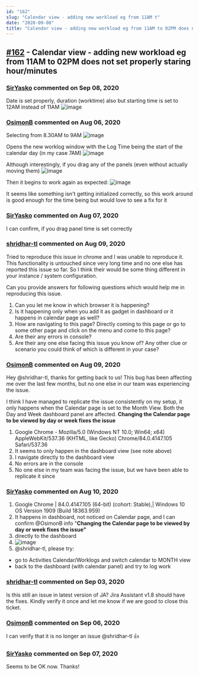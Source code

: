 ```yaml
---
id: "162"
slug: "Calendar view - adding new workload eg from 11AM t"
date: "2020-09-08"
title: "Calendar view - adding new workload eg from 11AM to 02PM does not set properly staring hour/minutes"
---
```



## [#162](https://github.com/shridhar-tl/jira-assistant/issues/162) - Calendar view - adding new workload eg from 11AM to 02PM does not set properly staring hour/minutes

### [SirYasko](https://github.com/SirYasko) commented on Sep 08, 2020

Date is set properly, duration (worktime) also but starting time is set to 12AM instead of 11AM
![image](https://user-images.githubusercontent.com/66648865/89016672-66c43800-d319-11ea-9c36-056784d8f03c.png)


### [OsimonB](https://github.com/OsimonB) commented on Aug 06, 2020

Selecting from 8.30AM to 9AM
![image](https://user-images.githubusercontent.com/1261461/89579548-12283c00-d888-11ea-8486-896a11921d86.png)

Opens the new worklog window with the Log Time being the start of the calendar day (in my case 7AM)
![image](https://user-images.githubusercontent.com/1261461/89579657-48fe5200-d888-11ea-89ad-96fc95c5f62a.png)

Although interestingly, if you drag any of the panels (even without actually moving them)
![image](https://user-images.githubusercontent.com/1261461/89579748-69c6a780-d888-11ea-881d-b744638897c2.png)

Then it begins to work again as expected:
![image](https://user-images.githubusercontent.com/1261461/89579821-882ca300-d888-11ea-9426-173951fb98b9.png)

It seems like something isn't getting initialized correctly, so this work around is good enough for the time being but would love to see a fix for it

### [SirYasko](https://github.com/SirYasko) commented on Aug 07, 2020

I can confirm, if you drag panel time is set correctly

### [shridhar-tl](https://github.com/shridhar-tl) commented on Aug 09, 2020

Tried to reproduce this issue in chrome and I was unable to reproduce it. This functionality is untouched since very long time and no one else has reported this issue so far. So I think their would be some thing different in your instance / system configuration.

Can you provide answers for following questions which would help me in reproducing this issue.

1. Can you let me know in which browser it is happening?
2. Is it happening only when you add it as gadget in dashboard or it happens in calendar page as well?
3. How are navigating to this page? Directly coming to this page or go to some other page and click on the menu and come to this page?
4. Are their any errors in console?
5. Are their any one else facing this issue you know of? Any other clue or scenario you could think of which is different in your case?

### [OsimonB](https://github.com/OsimonB) commented on Aug 09, 2020

Hey @shridhar-tl, thanks for getting back to us! This bug has been affecting me over the last few months, but no one else in our team was experiencing the issue.

I think I have managed to replicate the issue consistently on my setup, it only happens when the Calendar page is set to the Month View. Both the Day and Week dashboard panel are affected. **Changing the Calendar page to be viewed by day or week fixes the issue**

1. Google Chrome - Mozilla/5.0 (Windows NT 10.0; Win64; x64) AppleWebKit/537.36 (KHTML, like Gecko) Chrome/84.0.4147.105 Safari/537.36
2. It seems to only happen in the dashboard view (see note above)
3. I navigate directly to the dashboard view
4. No errors are in the console
5. No one else in my team was facing the issue, but we have been able to replicate it since

### [SirYasko](https://github.com/SirYasko) commented on Aug 10, 2020


1. Google Chrome | 84.0.4147.105 (64-bit) (cohort: Stable),| Windows 10 OS Version 1909 (Build 18363.959)
2. It happens in dashboard, not noticed on Calendar page, and I can confirm @OsimonB info "**Changing the Calendar page to be viewed by day or week fixes the issue"**
3. directly to the dashboard
4. ![image](https://user-images.githubusercontent.com/66648865/89760789-5ff1ae00-daed-11ea-889c-6a856d77c740.png)
5. @shridhar-tl, please try:
- go to Activities Calendar/Worklogs and switch calendar to MONTH view
- back to the dashboard (with calendar panel) and try to log work



### [shridhar-tl](https://github.com/shridhar-tl) commented on Sep 03, 2020

Is this still an issue in latest version of JA? Jira Assistant v1.8 should have the fixes. Kindly verify it once and let me know if we are good to close this ticket.

### [OsimonB](https://github.com/OsimonB) commented on Sep 06, 2020

I can verify that it is no longer an issue @shridhar-tl 👍 

### [SirYasko](https://github.com/SirYasko) commented on Sep 07, 2020

Seems to be OK now. Thanks!
